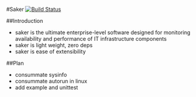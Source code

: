 #Saker [![Build Status](https://travis-ci.org/cinience/saker.svg?branch=master)](https://travis-ci.org/cinience/saker)

##Introduction
* saker is the ultimate enterprise-level software designed for monitoring availability and  performance of IT infrastructure components
* saker is light weight, zero deps
* saker is ease of extensibility

##Plan
* consummate sysinfo 
* consummate autorun in linux 
* add example and unittest
